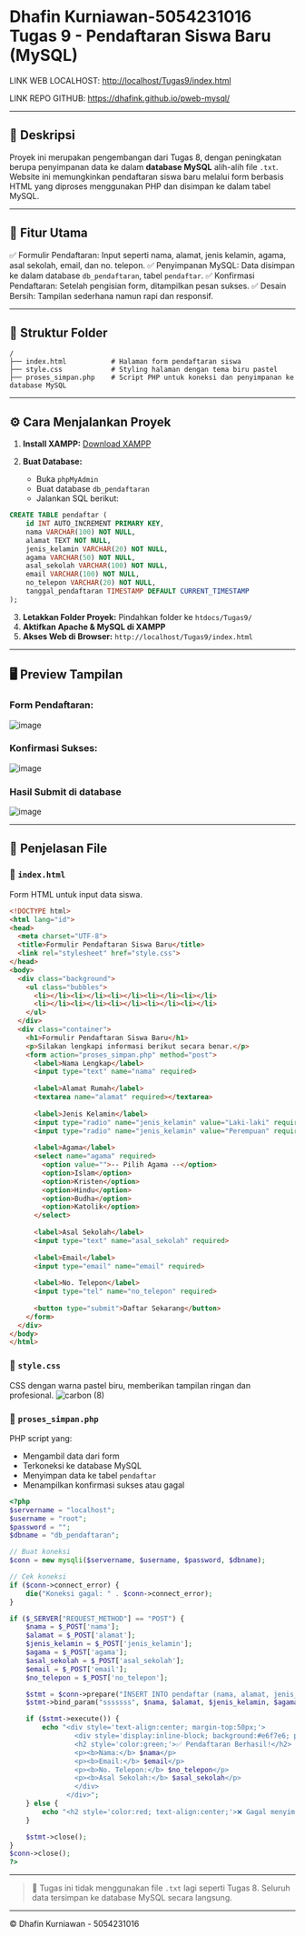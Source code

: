 # Dhafin Kurniawan-5054231016 Tugas 9 - Pendaftaran Siswa Baru (MySQL)

LINK WEB LOCALHOST: [http://localhost/Tugas9/index.html](http://localhost/Tugas9/index.html)

LINK REPO GITHUB: https://dhafink.github.io/pweb-mysql/

---

## 📄 Deskripsi

Proyek ini merupakan pengembangan dari Tugas 8, dengan peningkatan berupa penyimpanan data ke dalam **database MySQL** alih-alih file `.txt`. Website ini memungkinkan pendaftaran siswa baru melalui form berbasis HTML yang diproses menggunakan PHP dan disimpan ke dalam tabel MySQL.

---

## 🚀 Fitur Utama

✅ Formulir Pendaftaran: Input seperti nama, alamat, jenis kelamin, agama, asal sekolah, email, dan no. telepon.
✅ Penyimpanan MySQL: Data disimpan ke dalam database `db_pendaftaran`, tabel `pendaftar`.
✅ Konfirmasi Pendaftaran: Setelah pengisian form, ditampilkan pesan sukses.
✅ Desain Bersih: Tampilan sederhana namun rapi dan responsif.

---

## 📁 Struktur Folder

```
/
├── index.html           # Halaman form pendaftaran siswa
├── style.css            # Styling halaman dengan tema biru pastel
├── proses_simpan.php    # Script PHP untuk koneksi dan penyimpanan ke database MySQL
```

---

## ⚙️ Cara Menjalankan Proyek

1. **Install XAMPP:** [Download XAMPP](https://www.apachefriends.org/index.html)
2. **Buat Database:**

   * Buka `phpMyAdmin`
   * Buat database `db_pendaftaran`
   * Jalankan SQL berikut:

```sql
CREATE TABLE pendaftar (
    id INT AUTO_INCREMENT PRIMARY KEY,
    nama VARCHAR(100) NOT NULL,
    alamat TEXT NOT NULL,
    jenis_kelamin VARCHAR(20) NOT NULL,
    agama VARCHAR(50) NOT NULL,
    asal_sekolah VARCHAR(100) NOT NULL,
    email VARCHAR(100) NOT NULL,
    no_telepon VARCHAR(20) NOT NULL,
    tanggal_pendaftaran TIMESTAMP DEFAULT CURRENT_TIMESTAMP
);
```

3. **Letakkan Folder Proyek:** Pindahkan folder ke `htdocs/Tugas9/`
4. **Aktifkan Apache & MySQL di XAMPP**
5. **Akses Web di Browser:** `http://localhost/Tugas9/index.html`

---

## 🖥️ Preview Tampilan

### Form Pendaftaran:

![image](https://github.com/user-attachments/assets/d426c1d9-90de-4b34-850a-a8664704890c)

### Konfirmasi Sukses:

![image](https://github.com/user-attachments/assets/4d2b43d3-d6e3-48c9-980f-175dd752f92b)

### Hasil Submit di database
![image](https://github.com/user-attachments/assets/b4397270-a354-4d56-bb45-e01000276b81)


---

## 🧩 Penjelasan File

### 🔹 `index.html`

Form HTML untuk input data siswa.

```html
<!DOCTYPE html>
<html lang="id">
<head>
  <meta charset="UTF-8">
  <title>Formulir Pendaftaran Siswa Baru</title>
  <link rel="stylesheet" href="style.css">
</head>
<body>
  <div class="background">
    <ul class="bubbles">
      <li></li><li></li><li></li><li></li><li></li>
      <li></li><li></li><li></li><li></li><li></li>
    </ul>
  </div>
  <div class="container">
    <h1>Formulir Pendaftaran Siswa Baru</h1>
    <p>Silakan lengkapi informasi berikut secara benar.</p>
    <form action="proses_simpan.php" method="post">
      <label>Nama Lengkap</label>
      <input type="text" name="nama" required>
      
      <label>Alamat Rumah</label>
      <textarea name="alamat" required></textarea>
      
      <label>Jenis Kelamin</label>
      <input type="radio" name="jenis_kelamin" value="Laki-laki" required> Laki-laki
      <input type="radio" name="jenis_kelamin" value="Perempuan" required> Perempuan
      
      <label>Agama</label>
      <select name="agama" required>
        <option value="">-- Pilih Agama --</option>
        <option>Islam</option>
        <option>Kristen</option>
        <option>Hindu</option>
        <option>Budha</option>
        <option>Katolik</option>
      </select>
      
      <label>Asal Sekolah</label>
      <input type="text" name="asal_sekolah" required>
      
      <label>Email</label>
      <input type="email" name="email" required>
      
      <label>No. Telepon</label>
      <input type="tel" name="no_telepon" required>
      
      <button type="submit">Daftar Sekarang</button>
    </form>
  </div>
</body>
</html>

```

### 🔹 `style.css`

CSS dengan warna pastel biru, memberikan tampilan ringan dan profesional.
![carbon (8)](https://github.com/user-attachments/assets/be6e24a8-d7ef-4c56-8308-7ff62eb133e4)


### 🔹 `proses_simpan.php`

PHP script yang:

* Mengambil data dari form
* Terkoneksi ke database MySQL
* Menyimpan data ke tabel `pendaftar`
* Menampilkan konfirmasi sukses atau gagal

```php
<?php
$servername = "localhost";
$username = "root";
$password = "";
$dbname = "db_pendaftaran";

// Buat koneksi
$conn = new mysqli($servername, $username, $password, $dbname);

// Cek koneksi
if ($conn->connect_error) {
    die("Koneksi gagal: " . $conn->connect_error);
}

if ($_SERVER["REQUEST_METHOD"] == "POST") {
    $nama = $_POST['nama'];
    $alamat = $_POST['alamat'];
    $jenis_kelamin = $_POST['jenis_kelamin'];
    $agama = $_POST['agama'];
    $asal_sekolah = $_POST['asal_sekolah'];
    $email = $_POST['email'];
    $no_telepon = $_POST['no_telepon'];

    $stmt = $conn->prepare("INSERT INTO pendaftar (nama, alamat, jenis_kelamin, agama, asal_sekolah, email, no_telepon) VALUES (?, ?, ?, ?, ?, ?, ?)");
    $stmt->bind_param("sssssss", $nama, $alamat, $jenis_kelamin, $agama, $asal_sekolah, $email, $no_telepon);

    if ($stmt->execute()) {
        echo "<div style='text-align:center; margin-top:50px;'>
                <div style='display:inline-block; background:#e6f7e6; padding:30px 50px; border-radius:15px; box-shadow:0 0 10px rgba(0,0,0,0.1);'>
                <h2 style='color:green;'>✅ Pendaftaran Berhasil!</h2>
                <p><b>Nama:</b> $nama</p>
                <p><b>Email:</b> $email</p>
                <p><b>No. Telepon:</b> $no_telepon</p>
                <p><b>Asal Sekolah:</b> $asal_sekolah</p>
                </div>
              </div>";
    } else {
        echo "<h2 style='color:red; text-align:center;'>❌ Gagal menyimpan data.</h2>";
    }

    $stmt->close();
}
$conn->close();
?>

```

---

> 📌 Tugas ini tidak menggunakan file `.txt` lagi seperti Tugas 8. Seluruh data tersimpan ke database MySQL secara langsung.

---

© Dhafin Kurniawan - 5054231016
